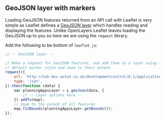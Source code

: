 ## GeoJSON layer with markers

Loading GeoJSON features returned from an API call with Leaflet is very simple as Leaflet defines a [GeoJSON layer](http://leafletjs.com/reference.html#geojson) which handles reading and displaying the features. Unlike OpenLayers Leaflet leaves loading the GeoJSON up to you so here we are using the `reqwest` library.

Add the following to be bottom of `leaflet.js`:

```javascript
// -- GeoJSON layer --

// Make a request for GeoJSON features, and add them to a layer using the
// default marker style and zoom to their extent
reqwest({
    url: 'http://hub-dev.astun.co.uk/developmentcontrol/0.1/applications/search?&gsscode=E07000214&status=live',
    type: 'json',
}).then(function (data) {
    var planningAppsLayer = L.geoJson(data, {
        // -- Layer options here --
    }).addTo(map);
    // Zoom to the extent of all features
    map.fitBounds(planningAppsLayer.getBounds());
});
```
